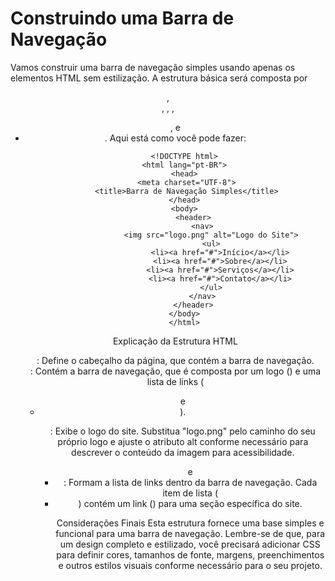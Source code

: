 # Construindo uma Barra de Navegação

Vamos construir uma barra de navegação simples usando apenas os elementos HTML sem estilização. A estrutura básica será composta por <header>, <nav>, <img>, <a>, <ul>, e <li>. Aqui está como você pode fazer:

        <!DOCTYPE html>
        <html lang="pt-BR">
        <head>
         <meta charset="UTF-8">
         <title>Barra de Navegação Simples</title>
        </head>
        <body>
            <header>
                <nav>
                    <img src="logo.png" alt="Logo do Site">
                    <ul>
                        <li><a href="#">Início</a></li>
                        <li><a href="#">Sobre</a></li>
                        <li><a href="#">Serviços</a></li>
                        <li><a href="#">Contato</a></li>
                    </ul>
                </nav>
            </header>
        </body>
        </html>


Explicação da Estrutura HTML

<header>: Define o cabeçalho da página, que contém a barra de navegação.

<nav>: Contém a barra de navegação, que é composta por um logo (<img>) e uma lista de links (<ul> e <li>).

<img>: Exibe o logo do site. Substitua "logo.png" pelo caminho do seu próprio logo e ajuste o atributo alt conforme necessário para descrever o conteúdo da imagem para acessibilidade.

<ul> e <li>: Formam a lista de links dentro da barra de navegação. Cada item de lista (<li>) contém um link (<a>) para uma seção específica do site.

Considerações Finais
Esta estrutura fornece uma base simples e funcional para uma barra de navegação. Lembre-se de que, para um design completo e estilizado, você precisará adicionar CSS para definir cores, tamanhos de fonte, margens, preenchimentos e outros estilos visuais conforme necessário para o seu projeto.

